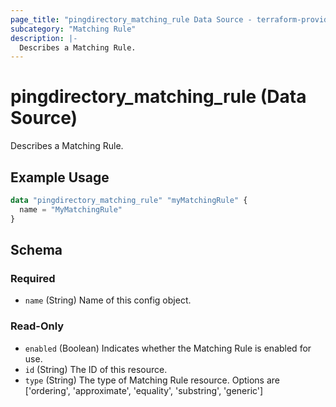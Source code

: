 ```yaml
---
page_title: "pingdirectory_matching_rule Data Source - terraform-provider-pingdirectory"
subcategory: "Matching Rule"
description: |-
  Describes a Matching Rule.
---
```


# pingdirectory_matching_rule (Data Source)

Describes a Matching Rule.

## Example Usage

```terraform
data "pingdirectory_matching_rule" "myMatchingRule" {
  name = "MyMatchingRule"
}
```

<!-- schema generated by tfplugindocs -->
## Schema

### Required

- `name` (String) Name of this config object.

### Read-Only

- `enabled` (Boolean) Indicates whether the Matching Rule is enabled for use.
- `id` (String) The ID of this resource.
- `type` (String) The type of Matching Rule resource. Options are ['ordering', 'approximate', 'equality', 'substring', 'generic']


